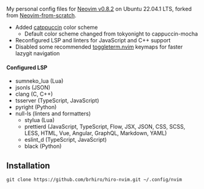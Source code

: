 My personal config files for [Neovim v0.8.2](https://github.com/neovim/neovim/releases) on Ubuntu 22.04.1 LTS, forked from [Neovim-from-scratch](https://github.com/LunarVim/Neovim-from-scratch).

- Added [catppuccin](https://github.com/catppuccin/nvim) color scheme
  - Default color scheme changed from tokyonight to cappuccin-mocha
- Reconfigured LSP and linters for JavaScript and C++ support
- Disabled some recommended [toggleterm.nvim](https://github.com/akinsho/toggleterm.nvim) keymaps for faster lazygit navigation

#### Configured LSP
- sumneko_lua (Lua)
- jsonls (JSON)
- clang (C, C++)
- tsserver (TypeScript, JavaScript)
- pyright (Python)
- null-ls (linters and formatters)
  - stylua (Lua)
  - prettierd (JavaScript, TypeScript, Flow, JSX, JSON, CSS, SCSS, LESS, HTML, Vue, Angular, GraphQL, Markdown, YAML)
  - eslint_d (TypeScript, JavaScript)
  - black (Python)

## Installation
```
git clone https://github.com/brhiro/hiro-nvim.git ~/.config/nvim
```
